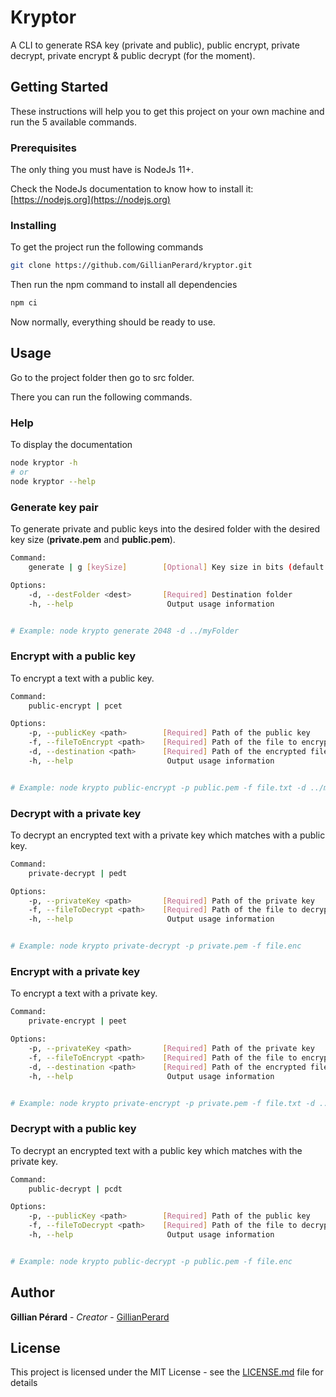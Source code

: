 # Kryptor

A CLI to generate RSA key (private and public), public encrypt, private decrypt, private encrypt & public decrypt (for the moment).

## Getting Started

These instructions will help you to get this project on your own machine and run the 5 available commands.

### Prerequisites

The only thing you must have is NodeJs 11+.

Check the NodeJs documentation to know how to install it: [https://nodejs.org](https://nodejs.org)

### Installing

To get the project run the following commands

```sh
git clone https://github.com/GillianPerard/kryptor.git
```

Then run the npm command to install all dependencies

```sh
npm ci
```

Now normally, everything should be ready to use.


## Usage

Go to the project folder then go to src folder.

There you can run the following commands.

### Help

To display the documentation

```sh
node kryptor -h
# or
node kryptor --help
```

### Generate key pair

To generate private and public keys into the desired folder with the desired key size (**private.pem** and **public.pem**).

```sh
Command:
    generate | g [keySize]        [Optional] Key size in bits (default: 4096)

Options:
    -d, --destFolder <dest>       [Required] Destination folder
    -h, --help                     Output usage information


# Example: node krypto generate 2048 -d ../myFolder
```

### Encrypt **with a public key**

To encrypt a text with a public key.

```sh
Command:
    public-encrypt | pcet

Options:
    -p, --publicKey <path>        [Required] Path of the public key
    -f, --fileToEncrypt <path>    [Required] Path of the file to encrypt
    -d, --destination <path>      [Required] Path of the encrypted file
    -h, --help                     Output usage information


# Example: node krypto public-encrypt -p public.pem -f file.txt -d ../myFolder/file.enc
```

### Decrypt **with a private key**

To decrypt an encrypted text with a private key which matches with a public key.

```sh
Command:
    private-decrypt | pedt

Options:
    -p, --privateKey <path>       [Required] Path of the private key
    -f, --fileToDecrypt <path>    [Required] Path of the file to decrypt
    -h, --help                     Output usage information


# Example: node krypto private-decrypt -p private.pem -f file.enc
```

### Encrypt **with a private key**

To encrypt a text with a private key.

```sh
Command:
    private-encrypt | peet

Options:
    -p, --privateKey <path>       [Required] Path of the private key
    -f, --fileToEncrypt <path>    [Required] Path of the file to encrypt
    -d, --destination <path>      [Required] Path of the encrypted file
    -h, --help                     Output usage information


# Example: node krypto private-encrypt -p private.pem -f file.txt -d ../myFolder/file.enc
```

### Decrypt **with a public key**

To decrypt an encrypted text with a public key which matches with the private key.

```sh
Command:
    public-decrypt | pcdt

Options:
    -p, --publicKey <path>        [Required] Path of the public key
    -f, --fileToDecrypt <path>    [Required] Path of the file to decrypt
    -h, --help                     Output usage information


# Example: node krypto public-decrypt -p public.pem -f file.enc
```

## Author

**Gillian Pérard** - *Creator* - [GillianPerard](https://github.com/GillianPerard)

## License

This project is licensed under the MIT License - see the [LICENSE.md](LICENSE.md) file for details